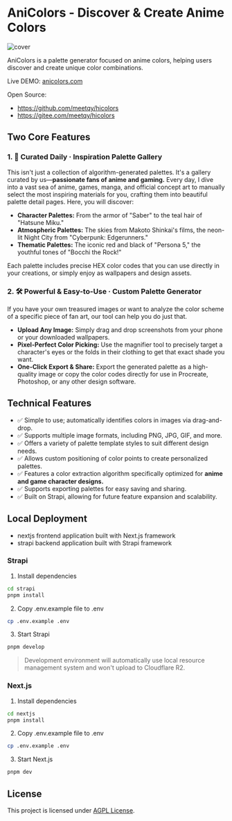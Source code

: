 # AniColors - Discover & Create Anime Colors

![cover](https://anicolors.com/og.jpg)

AniColors is a palette generator focused on anime colors, helping users discover and create unique color combinations.

Live DEMO: [anicolors.com](https://anicolors.com)

Open Source:

- https://github.com/meetqy/hicolors
- https://gitee.com/meetqy/hicolors

## Two Core Features

### 1. 🎨 Curated Daily · Inspiration Palette Gallery

This isn't just a collection of algorithm-generated palettes. It's a gallery curated by us—**passionate fans of anime and gaming.**
Every day, I dive into a vast sea of anime, games, manga, and official concept art to manually select the most inspiring materials for you, crafting them into beautiful palette detail pages. Here, you will discover:

- **Character Palettes:** From the armor of "Saber" to the teal hair of "Hatsune Miku."
- **Atmospheric Palettes:** The skies from Makoto Shinkai's films, the neon-lit Night City from "Cyberpunk: Edgerunners."
- **Thematic Palettes:** The iconic red and black of "Persona 5," the youthful tones of "Bocchi the Rock!"

Each palette includes precise HEX color codes that you can use directly in your creations, or simply enjoy as wallpapers and design assets.

### 2. 🛠️ Powerful & Easy-to-Use · Custom Palette Generator

If you have your own treasured images or want to analyze the color scheme of a specific piece of fan art, our tool can help you do just that.

- **Upload Any Image:** Simply drag and drop screenshots from your phone or your downloaded wallpapers.
- **Pixel-Perfect Color Picking:** Use the magnifier tool to precisely target a character's eyes or the folds in their clothing to get that exact shade you want.
- **One-Click Export & Share:** Export the generated palette as a high-quality image or copy the color codes directly for use in Procreate, Photoshop, or any other design software.

## Technical Features

- ✅ Simple to use; automatically identifies colors in images via drag-and-drop.
- ✅ Supports multiple image formats, including PNG, JPG, GIF, and more.
- ✅ Offers a variety of palette template styles to suit different design needs.
- ✅ Allows custom positioning of color points to create personalized palettes.
- ✅ Features a color extraction algorithm specifically optimized for **anime and game character designs.**
- ✅ Supports exporting palettes for easy saving and sharing.
- ✅ Built on Strapi, allowing for future feature expansion and scalability.

## Local Deployment

- nextjs frontend application built with Next.js framework
- strapi backend application built with Strapi framework

### Strapi

1. Install dependencies

```bash
cd strapi
pnpm install
```

2. Copy .env.example file to .env

```bash
cp .env.example .env
```

3. Start Strapi

```bash
pnpm develop
```

> Development environment will automatically use local resource management system and won't upload to Cloudflare R2.

### Next.js

1. Install dependencies

```bash
cd nextjs
pnpm install
```

2. Copy .env.example file to .env

```bash
cp .env.example .env
```

3. Start Next.js

```bash
pnpm dev
```

## License

This project is licensed under [AGPL License](./LICENSE).
